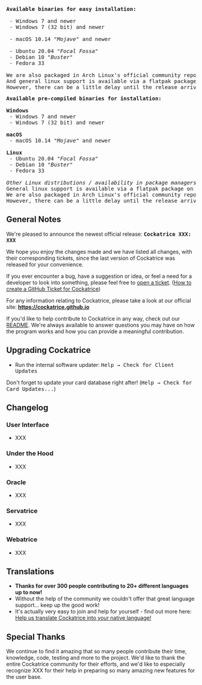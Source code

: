 <pre>
<b>Available binaries for easy installation:</b>
 
 - <kbd>Windows 7</kbd> and newer
 - <kbd>Windows 7 (32 bit)</kbd></i> and newer
 
 - <kbd>macOS 10.14</kbd> <i>"Mojave"</i> and newer</i>
 
 - <kbd>Ubuntu 20.04</kbd> <i>"Focal Fossa"</i>
 - <kbd>Debian 10</kbd> <i>"Buster"</i>
 - <kbd>Fedora 33</kbd></i>
 
We are also packaged in <kbd>Arch Linux</kbd>'s official community repository, courtesy of @FFY00</i>.
And general linux support is available via a <kbd>flatpak</kbd> package on Flathub!</i>
However, there can be a little delay until the release arrives there.
</pre>


<pre>
<b>Available pre-compiled binaries for installation:</b>
 
<b>Windows</b>
 - <kbd>Windows 7</kbd> and newer
 - <kbd>Windows 7 (32 bit)</kbd></i> and newer
 
<b>macOS</b>
 - <kbd>macOS 10.14</kbd> <i>"Mojave"</i> and newer</i>
 
<b>Linux</b>
 - <kbd>Ubuntu 20.04</kbd> <i>"Focal Fossa"</i>
 - <kbd>Debian 10</kbd> <i>"Buster"</i>
 - <kbd>Fedora 33</kbd></i>
   
<i>Other Linux distributions / availability in package managers:</i>
General linux support is available via a <kbd>flatpak</kbd> package on Flathub!</i>
We are also packaged in <kbd>Arch Linux</kbd>'s official community repository, courtesy of @FFY00</i>.
However, there can be a little delay until the release arrives there.
</pre>


## General Notes

We're pleased to announce the newest official release: <kbd>**Cockatrice XXX: XXX**</kbd>

We hope you enjoy the changes made and we have listed all changes, with their corresponding tickets, since the last version of Cockatrice was released for your convenience.

If you ever encounter a bug, have a suggestion or idea, or feel a need for a developer to look into something, please feel free to [open a ticket](https://github.com/Cockatrice/Cockatrice/issues). ([How to create a GitHub Ticket for Cockatrice](https://github.com/Cockatrice/Cockatrice/wiki/How-to-Create-a-GitHub-Ticket-Regarding-Cockatrice))

For any information relating to Cockatrice, please take a look at our official site: **https://cockatrice.github.io**

If you'd like to help contribute to Cockatrice in any way, check out our [README](https://github.com/Cockatrice/Cockatrice#get-involved-). We're always available to answer questions you may have on how the program works and how you can provide a meaningful contribution.


## Upgrading Cockatrice
- Run the internal software updater: <kbd>Help → Check for Client Updates</kbd>

Don't forget to update your card database right after! (<kbd>Help → Check for Card Updates...</kbd>)


## Changelog
<!-- Label badges for highlighting important and key changes
<kbd>New!</kbd>
<kbd>Fixed!</kbd> or <kbd>Resolved!</kbd>
No updates this time around
 -->

### User Interface
- XXX

### Under the Hood
- XXX

### Oracle
- XXX

### Servatrice
- XXX

### Webatrice
- XXX

## Translations
- **Thanks for over 300 people contributing to 20+ different languages up to now!**
- Without the help of the community we couldn't offer that great language support... keep up the good work!
- It's actually very easy to join and help for yourself - find out more here: [Help us translate Cockatrice into your native language!](https://github.com/Cockatrice/Cockatrice/wiki/Translation-FAQ)

## Special Thanks
We continue to find it amazing that so many people contribute their time, knowledge, code, testing and more to the project. We'd like to thank the entire Cockatrice community for their efforts, and we'd like to especially recognize XXX for their help in preparing so many amazing new features for the user base.
